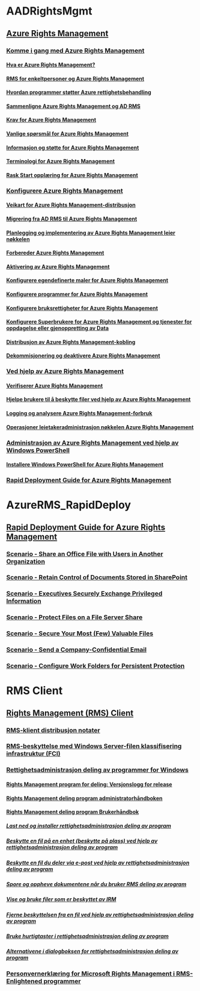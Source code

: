 # AADRightsMgmt
## [Azure Rights Management](Azure_Rights_Management.md)
### [Komme i gang med Azure Rights Management](Getting_Started_with_Azure_Rights_Management.md)
#### [Hva er Azure Rights Management?](What_is_Azure_Rights_Management_.md)
#### [RMS for enkeltpersoner og Azure Rights Management](RMS_for_Individuals_and_Azure_Rights_Management.md)
#### [Hvordan programmer støtter Azure rettighetsbehandling](How_Applications_Support_Azure_Rights_Management.md)
#### [Sammenligne Azure Rights Management og AD RMS](Comparing_Azure_Rights_Management_and_AD_RMS.md)
#### [Krav for Azure Rights Management](Requirements_for_Azure_Rights_Management.md)
#### [Vanlige spørsmål for Azure Rights Management](Frequently_Asked_Questions_for_Azure_Rights_Management.md)
#### [Informasjon og støtte for Azure Rights Management](Information_and_Support_for_Azure_Rights_Management.md)
#### [Terminologi for Azure Rights Management](Terminology_for_Azure_Rights_Management.md)
#### [Rask Start opplæring for Azure Rights Management](Quick_Start_Tutorial_for_Azure_Rights_Management.md)
### [Konfigurere Azure Rights Management](Configuring_Azure_Rights_Management.md)
#### [Veikart for Azure Rights Management-distribusjon](Azure_Rights_Management_Deployment_Roadmap.md)
#### [Migrering fra AD RMS til Azure Rights Management](Migrating_from_AD_RMS_to_Azure_Rights_Management.md)
#### [Planlegging og implementering av Azure Rights Management leier nøkkelen](Planning_and_Implementing_Your_Azure_Rights_Management_Tenant_Key.md)
#### [Forbereder Azure Rights Management](Preparing_for_Azure_Rights_Management.md)
#### [Aktivering av Azure Rights Management](Activating_Azure_Rights_Management.md)
#### [Konfigurere egendefinerte maler for Azure Rights Management](Configuring_Custom_Templates_for_Azure_Rights_Management.md)
#### [Konfigurere programmer for Azure Rights Management](Configuring_Applications_for_Azure_Rights_Management.md)
#### [Konfigurere bruksrettigheter for Azure Rights Management](Configuring_Usage_Rights_for_Azure_Rights_Management.md)
#### [Konfigurere Superbrukere for Azure Rights Management og tjenester for oppdagelse eller gjenoppretting av Data](Configuring_Super_Users_for_Azure_Rights_Management_and_Discovery_Services_or_Data_Recovery.md)
#### [Distribusjon av Azure Rights Management-kobling](Deploying_the_Azure_Rights_Management_Connector.md)
#### [Dekommisjonering og deaktivere Azure Rights Management](Decommissioning_and_Deactivating_Azure_Rights_Management.md)
### [Ved hjelp av Azure Rights Management](Using_Azure_Rights_Management.md)
#### [Verifiserer Azure Rights Management](Verifying_Azure_Rights_Management.md)
#### [Hjelpe brukere til å beskytte filer ved hjelp av Azure Rights Management](Helping_Users_to_Protect_Files_by_Using_Azure_Rights_Management.md)
#### [Logging og analysere Azure Rights Management-forbruk](Logging_and_Analyzing_Azure_Rights_Management_Usage.md)
#### [Operasjoner leietakeradministrasjon nøkkelen Azure Rights Management](Operations_for_Your_Azure_Rights_Management_Tenant_Key.md)
### [Administrasjon av Azure Rights Management ved hjelp av Windows PowerShell](Administering_Azure_Rights_Management_by_Using_Windows_PowerShell.md)
#### [Installere Windows PowerShell for Azure Rights Management](Installing_Windows_PowerShell_for_Azure_Rights_Management.md)
### [Rapid Deployment Guide for Azure Rights Management](Rapid_Deployment_Guide_for_Azure_Rights_Management.md)
# AzureRMS_RapidDeploy
## [Rapid Deployment Guide for Azure Rights Management](Rapid_Deployment_Guide_for_Azure_Rights_Management.md)
### [Scenario - Share an Office File with Users in Another Organization](Scenario_-_Share_an_Office_File_with_Users_in_Another_Organization.md)
### [Scenario - Retain Control of Documents Stored in SharePoint](Scenario_-_Retain_Control_of_Documents_Stored_in_SharePoint.md)
### [Scenario - Executives Securely Exchange Privileged Information](Scenario_-_Executives_Securely_Exchange_Privileged_Information.md)
### [Scenario - Protect Files on a File Server Share](Scenario_-_Protect_Files_on_a_File_Server_Share.md)
### [Scenario - Secure Your Most (Few) Valuable Files](Scenario_-_Secure_Your_Most__Few__Valuable_Files.md)
### [Scenario - Send a Company-Confidential Email](Scenario_-_Send_a_Company-Confidential_Email.md)
### [Scenario - Configure Work Folders for Persistent Protection](Scenario_-_Configure_Work_Folders_for_Persistent_Protection.md)
# RMS Client
## [Rights Management (RMS) Client](Rights_Management__RMS__Client.md)
### [RMS-klient distribusjon notater](RMS_Client_Deployment_Notes.md)
### [RMS-beskyttelse med Windows Server-filen klassifisering infrastruktur (FCI)](RMS_Protection_with_Windows_Server_File_Classification_Infrastructure__FCI_.md)
### [Rettighetsadministrasjon deling av programmer for Windows](Rights_Management_Sharing_Application_for_Windows.md)
#### [Rights Management program for deling: Versjonslogg for release](Rights_Management_sharing_application__Version_release_history.md)
#### [Rights Management deling program administratorhåndboken](Rights_Management_sharing_application_administrator_guide.md)
#### [Rights Management deling program Brukerhåndbok](Rights_Management_sharing_application_user_guide.md)
##### [Last ned og installer rettighetsadministrasjon deling av program](Download_and_install_the_Rights_Management_sharing_application.md)
##### [Beskytte en fil på en enhet (beskytte på plass) ved hjelp av rettighetsadministrasjon deling av program](Protect_a_file_on_a_device__protect_in-place__by_using_the_Rights_Management_sharing_application.md)
##### [Beskytte en fil du deler via e-post ved hjelp av rettighetsadministrasjon deling av program](Protect_a_file_that_you_share_by_email_by_using_the_Rights_Management_sharing_application.md)
##### [Spore og oppheve dokumentene når du bruker RMS deling av program](Track_and_revoke_your_documents_when_you_use_the_RMS_sharing_application.md)
##### [Vise og bruke filer som er beskyttet av IRM](View_and_use_files_that_have_been_protected_by_Rights_Management.md)
##### [Fjerne beskyttelsen fra en fil ved hjelp av rettighetsadministrasjon deling av program](Remove_protection_from_a_file_by_using_the_Rights_Management_sharing_application.md)
##### [Bruke hurtigtaster i rettighetsadministrasjon deling av program](Use_keyboard_shortcuts_in_the_Rights_Management_sharing_application.md)
##### [Alternativene i dialogboksen for rettighetsadministrasjon deling av program](Dialog_box_options_for_the_Rights_Management_sharing_application.md)
### [Personvernerklæring for Microsoft Rights Management i RMS-Enlightened programmer](Privacy_Statement_for_Microsoft_Rights_Management_in_RMS-Enlightened_Applications.md)
